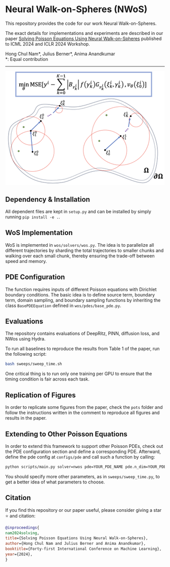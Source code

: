 # Neural Walk-on-Spheres (NWoS)

This repository provides the code for our work Neural Walk-on-Spheres.

The exact details for implementations and experiments are described in our paper [Solving Poisson Equations Using Neural Walk-on-Spheres](https://arxiv.org/abs/2406.03494) published to ICML 2024 and ICLR 2024 Workshop.

Hong Chul Nam*, Julius Berner*, Anima Anandkumar <br>
*: Equal contribution

---
![Neural Walk-on-Sphere](images/logo.png "Overview of Neural Walk-on-Spheres (NWoS) ")


## Dependency & Installation
All dependent files are kept in `setup.py` and can be installed by simply running `pip install -e .`.


## WoS Implementation
WoS is implemented in `wos/solvers/wos.py`. The idea is to parallelize all different trajectories by sharding the total trajectories to smaller chunks and walking over each small chunk, thereby ensuring the trade-off between speed and memory.

## PDE Configuration
The function requires inputs of different Poisson equations with Dirichlet boundary conditions. The basic idea is to define source term, boundary term, domain sampling, and boundary sampling functions by inheriting the class `BasePDEEquation` defined in `wos/pdes/base_pde.py`. 

## Evaluations
The repository contains evaluations of DeepRitz, PINN, diffusion loss, and NWos using Hydra.

To run all baselines to reproduce the results from Table 1 of the paper, run the following script:
```bash
bash sweeps/sweep_time.sh
```
One critical thing is to run only one training per GPU to ensure that the timing condition is fair across each task.

## Replication of Figures
In order to replicate some figures from the paper, check the `pots` folder and follow the instructions written in the comment to reproduce all figures and results in the paper.

## Extending to Other Poisson Equations
In order to extend this framework to support other Poisson PDEs, check out the PDE configuration section and define a corresponding PDE. Afterward, define the pde config at `configs/pde` and call such a function by calling:
```bash
python scripts/main.py solver=nwos pde=YOUR_PDE_NAME pde.n_dim=YOUR_PDE_DIMENSION
```
You should specify more other parameters, as in `sweeps/sweep_time.py`, to get a better idea of what parameters to choose.

## Citation

If you find this repository or our paper useful, please consider giving a star :star: and citation:

```bibtex
@inproceedings{
nam2024solving,
title={Solving Poisson Equations Using Neural Walk-on-Spheres},
author={Hong Chul Nam and Julius Berner and Anima Anandkumar},
booktitle={Forty-first International Conference on Machine Learning},
year={2024},
}
```